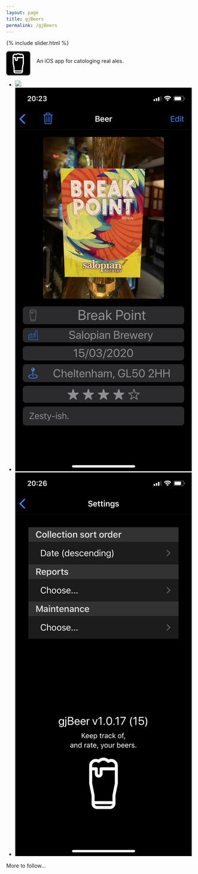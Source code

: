 ```yaml
---
layout: page
title: gjBeers
permalink: /gjBeers
---
```


{% include slider.html %}

<span style="float: left; line-height: 0px;">
<img width="64" height="64" src="/images/gjBeers-icon.png">
</span>
<span style="float: left; padding: 17px 0px 0px 17px;">
An iOS app for catologing real ales.
</span>
<div style="clear: both;"></div>

<div id="gallery">
    <ul id="lightSlider" class="cS-hidden">
        <li><img src="/images/gjBeers-1.png"></li>
        <li><img src="/images/gjBeers-2.png"></li>
        <li><img src="/images/gjBeers-3.png"></li>
    </ul>
</div>

More to follow...
